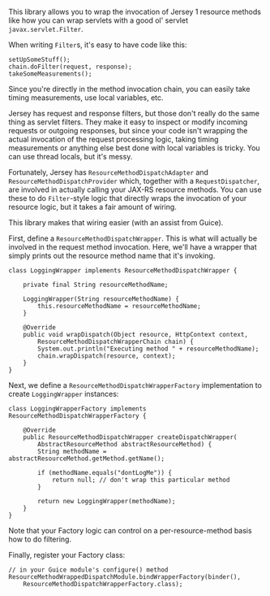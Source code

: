 This library allows you to wrap the invocation of Jersey 1 resource methods like how you can wrap servlets with a good ol' servlet `javax.servlet.Filter`.

When writing `Filter`s, it's easy to have code like this:

```
setUpSomeStuff();
chain.doFilter(request, response);
takeSomeMeasurements();
```

Since you're directly in the method invocation chain, you can easily take timing measurements, use local variables, etc.

Jersey has request and response filters, but those don't really do the same thing as servlet filters. They make it easy to inspect or modify incoming requests or outgoing responses, but since your code isn't wrapping the actual invocation of the request processing logic, taking timing measurements or anything else best done with local variables is tricky. You can use thread locals, but it's messy.

Fortunately, Jersey has `ResourceMethodDispatchAdapter` and `ResourceMethodDispatchProvider` which, together with a `RequestDispatcher`, are involved in actually calling your JAX-RS resource methods. You can use these to do `Filter`-style logic that directly wraps the invocation of your resource logic, but it takes a fair amount of wiring.

This library makes that wiring easier (with an assist from Guice).

First, define a `ResourceMethodDispatchWrapper`. This is what will actually be involved in the request method invocation. Here, we'll have a wrapper that simply prints out the resource method name that it's invoking.
```
class LoggingWrapper implements ResourceMethodDispatchWrapper {

    private final String resourceMethodName;

    LoggingWrapper(String resourceMethodName) {
        this.resourceMethodName = resourceMethodName;
    }

    @Override
    public void wrapDispatch(Object resource, HttpContext context,
        ResourceMethodDispatchWrapperChain chain) {
        System.out.println("Executing method " + resourceMethodName);
        chain.wrapDispatch(resource, context);
    }
}
```

Next, we define a `ResourceMethodDispatchWrapperFactory` implementation to create `LoggingWrapper` instances:

```
class LoggingWrapperFactory implements ResourceMethodDispatchWrapperFactory {

    @Override
    public ResourceMethodDispatchWrapper createDispatchWrapper(
        AbstractResourceMethod abstractResourceMethod) {
        String methodName = abstractResourceMethod.getMethod.getName();

        if (methodName.equals("dontLogMe")) {
            return null; // don't wrap this particular method
        }

        return new LoggingWrapper(methodName);
    }
}
```

Note that your Factory logic can control on a per-resource-method basis how to do filtering.

Finally, register your Factory class:
```
// in your Guice module's configure() method
ResourceMethodWrappedDispatchModule.bindWrapperFactory(binder(),
    ResourceMethodDispatchWrapperFactory.class);
```